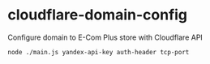 # cloudflare-domain-config
Configure domain to E-Com Plus store with Cloudflare API

```bash
node ./main.js yandex-api-key auth-header tcp-port
```

